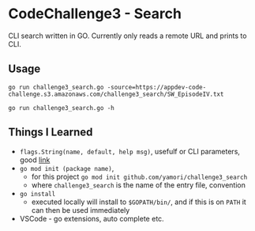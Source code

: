 # CodeChallenge3 - Search

CLI search written in GO.  Currently only reads a remote URL and prints to CLI.

## Usage

```
go run challenge3_search.go -source=https://appdev-code-challenge.s3.amazonaws.com/challenge3_search/SW_EpisodeIV.txt

go run challenge3_search.go -h
```

## Things I Learned

- `flags.String(name, default, help msg)`, usefulf or CLI parameters, good [link](https://gobyexample.com/command-line-flags)
- `go mod init (package name)`, 
  - for this project `go mod init github.com/yamori/challenge3_search`
  - where `challenge3_search` is the name of the entry file, convention
- `go install`
  - executed locally will install to `$GOPATH/bin/`, and if this is on `PATH` it can then be used immediately
- VSCode - go extensions, auto complete etc.
